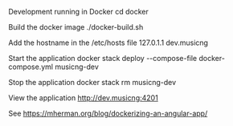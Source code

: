 Development running in Docker
cd docker

Build the docker image
./docker-build.sh

Add the hostname in the /etc/hosts file
127.0.1.1 dev.musicng

Start the application
docker stack deploy --compose-file docker-compose.yml musicng-dev

Stop the application
docker stack rm musicng-dev

View the application
http://dev.musicng:4201

See https://mherman.org/blog/dockerizing-an-angular-app/